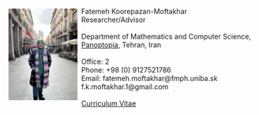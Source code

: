 	
<p>
<img SRC= "me.jpeg" ALIGN="left" style="max-width:250px;width:30%" /> 
     Fatemeh Koorepazan-Moftakhar <br/>
Researcher/Advisor <br/>
<br/>
Department of Mathematics and Computer Science, <br/>
<a href="https://panoptopia.com/">Panoptopia</a>, Tehran, Iran <br/>
<br/>
Office: 2 <br/>
Phone: +98 (0) 9127521786 <br/>
Email: fatemeh.moftakhar@fmph.uniba.sk <br/>
       f.k.moftakhar.1@gmail.com <br/>
	<br/>
<a href="/Fatemeh_Moftakhar_s_CV.pdf">Curriculum Vitae</a>
	<br/>
</p>
